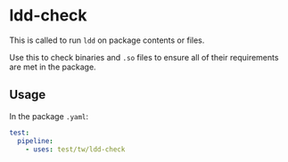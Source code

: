 # ldd-check

This is called to run `ldd` on package contents or files.

Use this to check binaries and `.so` files to ensure all of their requirements
are met in the package.

## Usage

In the package `.yaml`:

```yaml
test:
  pipeline:
    - uses: test/tw/ldd-check
```
